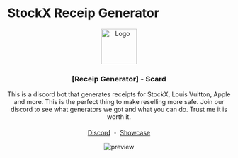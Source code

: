 # StockX Receip Generator


<p align="center">
  <a href="https://youtu.be/p38UJEIuORU?si=TdACEKIqXiUV0Tx4">
    <img src="https://cdn.discordapp.com/attachments/1176909990901076160/1222198053411487884/scard_1.png?ex=661557a3&is=6602e2a3&hm=61bc2921f412633ca16ec723be05b996c258d6668cf5b17db74fcdf8711bd20f&" alt="Logo" width="80" height="80">
  </a>

  <h3 align="center">[Receip Generator] - Scard</h3>

  <p align="center">
    This is a discord bot that generates receipts for StockX, Louis Vuitton, Apple and more. This is the perfect thing to make reselling more safe.
    Join our discord to see what generators we got and what you can do. Trust me it is worth it.
    <br/>
    <br/>
    <a href="https://discord.gg/ueHSXHquHb">Discord</a>
    ・
    <a href="https://youtu.be/p38UJEIuORU?si=TdACEKIqXiUV0Tx4">Showcase</a>
  </p>
</p>

<p align="center">
  <img alt="preview" src="https://cdn.discordapp.com/attachments/1204527503029575771/1223196371990085664/image.png?ex=6618f964&is=66068464&hm=c19f169e379d8b23b1451d28cf022284130e148b6e104237a17c6f9bafce1176&">
</p>




